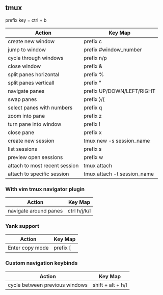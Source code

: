 ## tmux

prefix key = ctrl + b

| Action | Key Map |
|--------|---------|
| create new window | prefix c |
| jump to window | prefix #window_number |
| cycle through windows | prefix n/p |
| close window | prefix & |
| split panes horizontal | prefix % |
| split panes verticall | prefix " |
| navigate panes | prefix UP/DOWN/LEFT/RIGHT |
| swap panes | prefix }/{ |
| select panes with numbers | prefix q |
| zoom into pane | prefix z |
| turn pane into window | prefix ! |
| close pane | prefix x |
| create new session | tmux new -s session_name |
| list sessions | prefix s |
| preview open sessions | prefix w |
| attach to most recent session | tmux attach |
| attach to specific session | tmux attach -t session_name |

### With vim tmux navigator plugin

| Action | Key Map |
|--------|---------|
| navigate around panes | ctrl h/j/k/l |

### Yank support

| Action | Key Map |
|--------|---------|
| Enter copy mode | prefix [ |

### Custom navigation keybinds

| Action | Key Map |
|--------|---------|
| cycle between previous windows | shift + alt + h/l |

